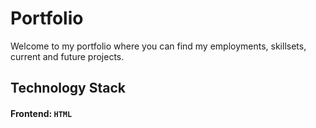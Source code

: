 # Portfolio

Welcome to my portfolio where you can find my employments, skillsets, current and future projects.

## Technology Stack
#### Frontend: `HTML`